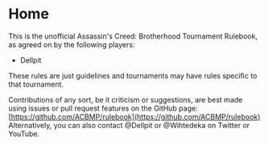 # Home

This is the unofficial Assassin's Creed: Brotherhood Tournament Rulebook, as agreed on by the following players:

* Dellpit

These rules are just guidelines and tournaments may have rules specific to that tournament.

Contributions of any sort, be it criticism or suggestions, are best made using issues or pull request features on the GitHub page: [https://github.com/ACBMP/rulebook](https://github.com/ACBMP/rulebook)  
Alternatively, you can also contact @Dellpit or @Wihtedeka on Twitter or YouTube.



